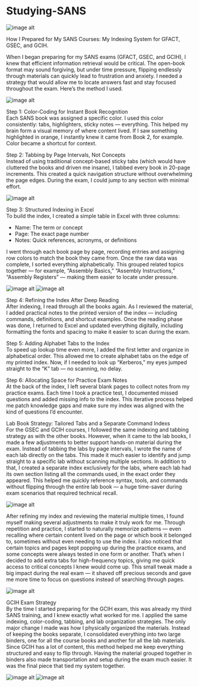 # Studying-SANS

![image alt](https://github.com/dita-cyber/Studying-SANS/blob/4e437fe6335d02573bf4d1e98d2a5018a4561088/SANSStudying1.png)

How I Prepared for My SANS Courses: My Indexing System for GFACT, GSEC, and GCIH.

When I began preparing for my SANS exams (GFACT, GSEC, and GCIH), I knew that efficient information retrieval would be critical. The open-book format may sound forgiving, but under time pressure, flipping endlessly through materials can quickly lead to frustration and anxiety. I needed a strategy that would allow me to locate answers fast and stay focused throughout the exam. Here’s the method I used.

![image alt](https://github.com/dita-cyber/Studying-SANS/blob/ffd1089fa8d1e011b2a43c65536cad9c1d27d7e4/sans1gfact.jpg)

Step 1: Color-Coding for Instant Book Recognition<br/>
Each SANS book was assigned a specific color. I used this color consistently: tabs, highlighters, sticky notes — everything. This helped my brain form a visual memory of where content lived. If I saw something highlighted in orange, I instantly knew it came from Book 2, for example. Color became a shortcut for context.

Step 2: Tabbing by Page Intervals, Not Concepts<br/>
Instead of using traditional concept-based sticky tabs (which would have cluttered the books and driven me insane), I tabbed every book in 20-page increments. This created a quick navigation structure without overwhelming the page edges. During the exam, I could jump to any section with minimal effort.

![image alt](https://github.com/dita-cyber/Studying-SANS/blob/ffd1089fa8d1e011b2a43c65536cad9c1d27d7e4/gfact22.jpg)

Step 3: Structured Indexing in Excel<br/>
To build the index, I created a simple table in Excel with three columns:

- Name: The term or concept
- Page: The exact page number
- Notes: Quick references, acronyms, or definitions

I went through each book page by page, recording entries and assigning row colors to match the book they came from. Once the raw data was complete, I sorted everything alphabetically. This grouped related topics together — for example, “Assembly Basics,” “Assembly Instructions,” “Assembly Registers” — making them easier to locate under pressure.

![image alt](https://github.com/dita-cyber/Studying-SANS/blob/ffd1089fa8d1e011b2a43c65536cad9c1d27d7e4/gfact44.jpg)
![image alt](https://github.com/dita-cyber/Studying-SANS/blob/ffd1089fa8d1e011b2a43c65536cad9c1d27d7e4/gfact33.jpg)

Step 4: Refining the Index After Deep Reading<br/>
After indexing, I read through all the books again. As I reviewed the material, I added practical notes to the printed version of the index — including commands, definitions, and shortcut examples. Once the reading phase was done, I returned to Excel and updated everything digitally, including formatting the fonts and spacing to make it easier to scan during the exam.

Step 5: Adding Alphabet Tabs to the Index<br/>
To speed up lookup time even more, I added the first letter and organize in alphabetical order. This allowed me to create alphabet tabs on the edge of my printed index. Now, if I needed to look up “Kerberos,” my eyes jumped straight to the “K” tab — no scanning, no delay.

Step 6: Allocating Space for Practice Exam Notes<br/>
At the back of the index, I left several blank pages to collect notes from my practice exams. Each time I took a practice test, I documented missed questions and added missing info to the index. This iterative process helped me patch knowledge gaps and make sure my index was aligned with the kind of questions I’d encounter.

Lab Book Strategy: Tailored Tabs and a Separate Command Indexs<br/>
For the GSEC and GCIH courses, I followed the same indexing and tabbing strategy as with the other books. However, when it came to the lab books, I made a few adjustments to better support hands-on material during the exam. Instead of tabbing the labs by page intervals, I wrote the name of each lab directly on the tabs. This made it much easier to identify and jump straight to a specific lab without scanning multiple sections. In addition to that, I created a separate index exclusively for the labs, where each lab had its own section listing all the commands used, in the exact order they appeared. This helped me quickly reference syntax, tools, and commands without flipping through the entire lab book — a huge time-saver during exam scenarios that required technical recall.

![image alt](https://github.com/dita-cyber/Studying-SANS/blob/ffd1089fa8d1e011b2a43c65536cad9c1d27d7e4/gsec1.jpg)

After refining my index and reviewing the material multiple times, I found myself making several adjustments to make it truly work for me. Through repetition and practice, I started to naturally memorize patterns — even recalling where certain content lived on the page or which book it belonged to, sometimes without even needing to use the index. I also noticed that certain topics and pages kept popping up during the practice exams, and some concepts were always tested in one form or another. That’s when I decided to add extra tabs for high-frequency topics, giving me quick access to critical concepts I knew would come up. This small tweak made a big impact during the real exam — it shaved off precious seconds and gave me more time to focus on questions instead of searching through pages.

![image alt](https://github.com/dita-cyber/Studying-SANS/blob/ffd1089fa8d1e011b2a43c65536cad9c1d27d7e4/gsec2.jpg)

GCIH Exam Strategy<br/>
By the time I started preparing for the GCIH exam, this was already my third SANS training, and I knew exactly what worked for me. I applied the same indexing, color-coding, tabbing, and lab organization strategies. The only major change I made was how I physically organized the materials. Instead of keeping the books separate, I consolidated everything into two large binders, one for all the course books and another for all the lab materials. Since GCIH has a lot of content, this method helped me keep everything structured and easy to flip through. Having the material grouped together in binders also made transportation and setup during the exam much easier. It was the final piece that tied my system together.

![image alt](https://github.com/dita-cyber/Studying-SANS/blob/ffd1089fa8d1e011b2a43c65536cad9c1d27d7e4/gcih1.jpg)
![image alt](https://github.com/dita-cyber/Studying-SANS/blob/ffd1089fa8d1e011b2a43c65536cad9c1d27d7e4/gcih2.jpg)



